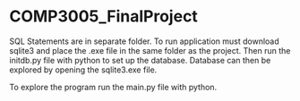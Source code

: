 # COMP3005_FinalProject

SQL Statements are in separate folder. 
To run application must download sqlite3 and place the .exe file in the same folder as the project. 
Then run the initdb.py file with python to set up the database. 
Database can then be explored by opening the sqlite3.exe file.

To explore the program run the main.py file with python.
